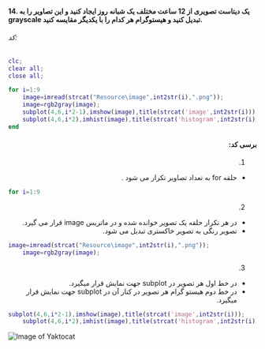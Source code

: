

#### 14. یک دیتاست تصویری از 12 ساعت مختلف یک شبانه روز ایجاد کنید و این تصاویر را به grayscale تبدیل کنید و هیستوگرام هر کدام را با یکدیگر مقایسه کنید.


###### کد:
</div>

```matlab
clc;
clear all;
close all;

for i=1:9
    image=imread(strcat("Resource\image",int2str(i),".png"));
    image=rgb2gray(image);
    subplot(4,6,i*2-1),imshow(image),title(strcat('image',int2str(i)));
    subplot(4,6,i*2),imhist(image),title(strcat('histogram',int2str(i)));
end
```

<div dir="rtl">

#### برسی کد:

1.
- حلقه for به تعداد تصاویر تکرار می شود .

</div>

```matlab
for i=1:9
```
<div dir="rtl">

2.
- در هر تکرار حلقه یک تصویر خوانده شده و در ماتریس image قرار می گیرد.
- تصویر رنگی به تصویر خاکستری تبدیل می شود.
</div>

```matlab
image=imread(strcat("Resource\image",int2str(i),".png"));
    image=rgb2gray(image);
```

<div dir="rtl">

3.
- در خط اول هر تصویر در subplot جهت نمایش قرار میگیرد.
- در خط دوم هیستو گرام هر تصویر در کنار آن در subplot جهت نمایش قرار میگیرد.
</div>

```matlab
subplot(4,6,i*2-1),imshow(image),title(strcat('image',int2str(i)));
    subplot(4,6,i*2),imhist(image),title(strcat('histogram',int2str(i)));
```

![Image of Yaktocat](Resulte.jpg)
